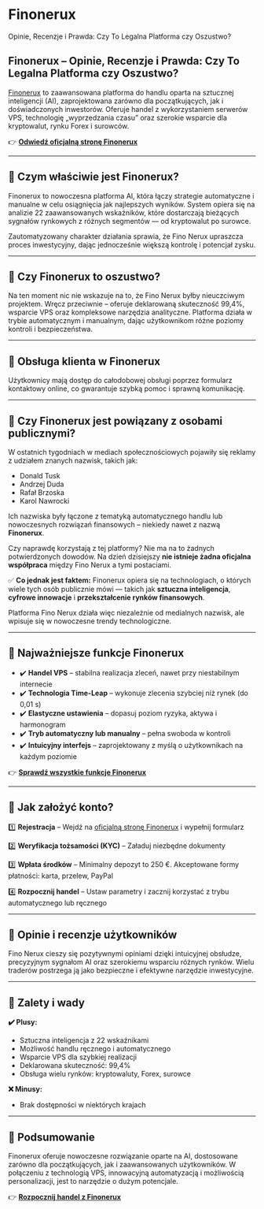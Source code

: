 # Finonerux
Opinie, Recenzje i Prawda: Czy To Legalna Platforma czy Oszustwo?

## Finonerux – Opinie, Recenzje i Prawda: Czy To Legalna Platforma czy Oszustwo?

[Finonerux](https://finoneruxplatforma.pl) to zaawansowana platforma do handlu oparta na sztucznej inteligencji (AI), zaprojektowana zarówno dla początkujących, jak i doświadczonych inwestorów. Oferuje handel z wykorzystaniem serwerów VPS, technologię „wyprzedzania czasu” oraz szerokie wsparcie dla kryptowalut, rynku Forex i surowców.

👉 **[Odwiedź oficjalną stronę Finonerux](https://finoneruxplatforma.pl)**

---

## 📌 Czym właściwie jest Finonerux?

Finonerux to nowoczesna platforma AI, która łączy strategie automatyczne i manualne w celu osiągnięcia jak najlepszych wyników. System opiera się na analizie 22 zaawansowanych wskaźników, które dostarczają bieżących sygnałów rynkowych z różnych segmentów — od kryptowalut po surowce.

Zautomatyzowany charakter działania sprawia, że Fino Nerux upraszcza proces inwestycyjny, dając jednocześnie większą kontrolę i potencjał zysku.

---

## 📌 Czy Finonerux to oszustwo?

Na ten moment nic nie wskazuje na to, że Fino Nerux byłby nieuczciwym projektem. Wręcz przeciwnie – oferuje deklarowaną skuteczność 99,4%, wsparcie VPS oraz kompleksowe narzędzia analityczne. Platforma działa w trybie automatycznym i manualnym, dając użytkownikom różne poziomy kontroli i bezpieczeństwa.

---

## 📌 Obsługa klienta w Finonerux

Użytkownicy mają dostęp do całodobowej obsługi poprzez formularz kontaktowy online, co gwarantuje szybką pomoc i sprawną komunikację.

---

## 📌 Czy Finonerux jest powiązany z osobami publicznymi?

W ostatnich tygodniach w mediach społecznościowych pojawiły się reklamy z udziałem znanych nazwisk, takich jak:

- Donald Tusk
- Andrzej Duda
- Rafał Brzoska
- Karol Nawrocki

Ich nazwiska były łączone z tematyką automatycznego handlu lub nowoczesnych rozwiązań finansowych – niekiedy nawet z nazwą **Finonerux**.

Czy naprawdę korzystają z tej platformy? Nie ma na to żadnych potwierdzonych dowodów. Na dzień dzisiejszy **nie istnieje żadna oficjalna współpraca** między Fino Nerux a tymi postaciami.

✅ **Co jednak jest faktem:** Finonerux opiera się na technologiach, o których wiele tych osób publicznie mówi — takich jak **sztuczna inteligencja**, **cyfrowe innowacje** i **przekształcenie rynków finansowych**.

Platforma Fino Nerux działa więc niezależnie od medialnych nazwisk, ale wpisuje się w nowoczesne trendy technologiczne.

---

## 📌 Najważniejsze funkcje Finonerux

- ✔️ **Handel VPS** – stabilna realizacja zleceń, nawet przy niestabilnym internecie
- ✔️ **Technologia Time-Leap** – wykonuje zlecenia szybciej niż rynek (do 0,01 s)
- ✔️ **Elastyczne ustawienia** – dopasuj poziom ryzyka, aktywa i harmonogram
- ✔️ **Tryb automatyczny lub manualny** – pełna swoboda w kontroli
- ✔️ **Intuicyjny interfejs** – zaprojektowany z myślą o użytkownikach na każdym poziomie

👉 **[Sprawdź wszystkie funkcje Finonerux](https://finoneruxplatforma.pl)**

---

## 📌 Jak założyć konto?

1️⃣ **Rejestracja** – Wejdź na [oficjalną stronę Finonerux](https://finoneruxplatforma.pl) i wypełnij formularz

2️⃣ **Weryfikacja tożsamości (KYC)** – Załaduj niezbędne dokumenty

3️⃣ **Wpłata środków** – Minimalny depozyt to 250 €. Akceptowane formy płatności: karta, przelew, PayPal

4️⃣ **Rozpocznij handel** – Ustaw parametry i zacznij korzystać z trybu automatycznego lub ręcznego

---

## 📌 Opinie i recenzje użytkowników

Fino Nerux cieszy się pozytywnymi opiniami dzięki intuicyjnej obsłudze, precyzyjnym sygnałom AI oraz szerokiemu wsparciu różnych rynków. Wielu traderów postrzega ją jako bezpieczne i efektywne narzędzie inwestycyjne.

---

## 📌 Zalety i wady

**✔️ Plusy:**
- Sztuczna inteligencja z 22 wskaźnikami
- Możliwość handlu ręcznego i automatycznego
- Wsparcie VPS dla szybkiej realizacji
- Deklarowana skuteczność: 99,4%
- Obsługa wielu rynków: kryptowaluty, Forex, surowce

**❌ Minusy:**
- Brak dostępności w niektórych krajach

---

## 📌 Podsumowanie

Finonerux oferuje nowoczesne rozwiązanie oparte na AI, dostosowane zarówno dla początkujących, jak i zaawansowanych użytkowników. W połączeniu z technologią VPS, innowacyjną automatyzacją i możliwością personalizacji, jest to narzędzie o dużym potencjale.

👉 **[Rozpocznij handel z Finonerux](https://finoneruxplatforma.pl)**  
